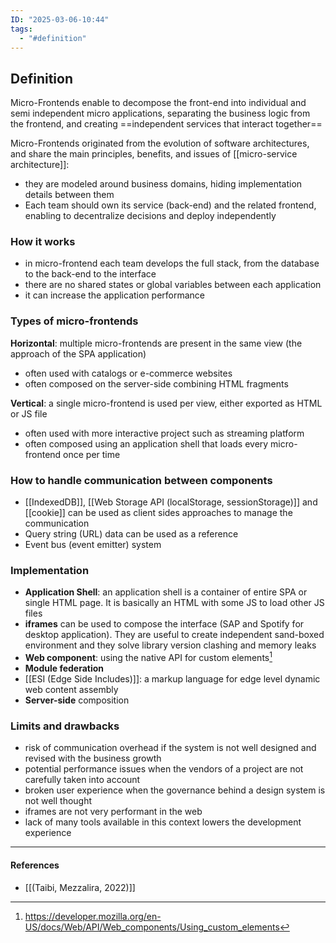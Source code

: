 ```yaml
---
ID: "2025-03-06-10:44"
tags:
  - "#definition"
---
```

## Definition

Micro-Frontends enable to decompose the front-end into individual and semi independent micro applications, separating the business logic from the frontend, and creating ==independent services that interact together==

Micro-Frontends originated from the evolution of software architectures, and share the main principles, benefits, and issues of [[micro-service architecture]]:
- they are modeled around business domains, hiding implementation details between them
- Each team should own its service (back-end) and the related frontend, enabling to decentralize decisions and deploy independently

### How it works

- in micro-frontend each team develops the full stack, from the database to the back-end to the interface
- there are no shared states or global variables between each application
- it can increase the application performance

### Types of micro-frontends

**Horizontal**: multiple micro-frontends are present in the same view (the approach of the SPA application)
- often used with catalogs or e-commerce websites
- often composed on the server-side combining HTML fragments

**Vertical**: a single micro-frontend is used per view, either exported as HTML or JS file
- often used with more interactive project such as streaming platform
- often composed using an application shell that loads every micro-frontend once per time

### How to handle communication between components

- [[IndexedDB]], [[Web Storage API (localStorage, sessionStorage)]] and [[cookie]] can be used as client sides approaches to manage the communication
- Query string (URL) data can be used as a reference
- Event bus (event emitter) system

### Implementation

- **Application Shell**: an application shell is a container of entire SPA or single HTML page. It is basically an HTML with some JS to load other JS files
- **iframes** can be used to compose the interface (SAP and Spotify for desktop application). They are useful to create independent sand-boxed environment and they solve library version clashing and memory leaks
- **Web component**: using the native API for custom elements[^1]
- **Module federation**
- [[ESI (Edge Side Includes)]]: a markup language for edge level dynamic web content assembly
- **Server-side** composition

### Limits and drawbacks

- risk of communication overhead if the system is not well designed and revised with the business growth
- potential performance issues when the vendors of a project are not carefully taken into account
- broken user experience when the governance behind a design system is not well thought
- iframes are not very performant in the web
- lack of many tools available in this context lowers the development experience

---
#### References
- [[(Taibi, Mezzalira, 2022)]]

[^1]: https://developer.mozilla.org/en-US/docs/Web/API/Web_components/Using_custom_elements
